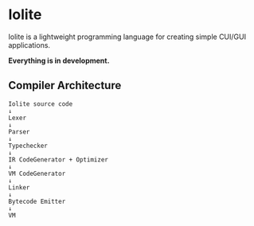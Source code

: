 # Iolite

Iolite is a lightweight programming language for creating simple CUI/GUI applications.

**Everything is in development.**

## Compiler Architecture

```
Iolite source code
↓
Lexer
↓
Parser
↓
Typechecker
↓
IR CodeGenerator + Optimizer
↓
VM CodeGenerator
↓
Linker
↓
Bytecode Emitter
↓
VM
```
